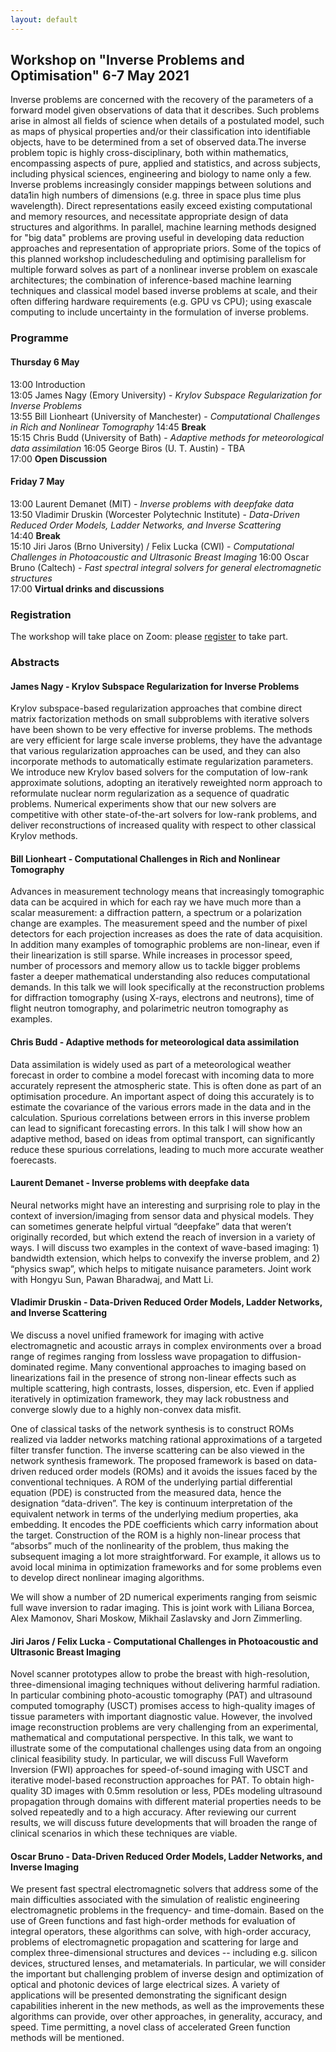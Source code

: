 ```yaml
---
layout: default
---
```


## Workshop on "Inverse Problems and Optimisation" 6-7 May 2021

Inverse problems are concerned with the recovery of the parameters of a
forward model given observations of data that it describes. Such
problems arise in almost all fields of science when details of a
postulated model, such as maps of physical properties and/or their
classification into identifiable objects, have to be determined from a
set of observed data.The inverse problem topic is highly
cross-disciplinary, both within mathematics, encompassing aspects of
pure, applied and statistics, and across subjects, including physical
sciences, engineering and biology to name only a few. Inverse problems
increasingly consider mappings between solutions and data1in high
numbers of dimensions (e.g. three in space plus time plus
wavelength). Direct representations easily exceed existing
computational and memory resources, and necessitate appropriate design
of data structures and algorithms. In parallel, machine learning
methods designed for "big data" problems are proving useful in
developing data reduction approaches and representation of appropriate
priors. Some of the topics of this planned workshop includescheduling
and optimising parallelism for multiple forward solves as part of a
nonlinear inverse problem on exascale architectures; the combination
of inference-based machine learning techniques and classical model
based inverse problems at scale, and their often differing hardware
requirements (e.g. GPU vs CPU); using exascale computing to include
uncertainty in the formulation of inverse problems.

### Programme 

#### Thursday 6 May

13:00 Introduction  
13:05 James Nagy (Emory University) - *Krylov Subspace Regularization for Inverse Problems*  
13:55 Bill Lionheart (University of Manchester) - *Computational Challenges in Rich and Nonlinear Tomography*
14:45 **Break**  
15:15 Chris Budd (University of Bath) - *Adaptive methods for meteorological data assimilation* 
16:05 George Biros (U. T. Austin) - TBA  
17:00 **Open Discussion**  

#### Friday 7 May

13:00 Laurent Demanet (MIT) - *Inverse problems with deepfake data*  
13:50 Vladimir Druskin (Worcester Polytechnic Institute) - *Data-Driven Reduced Order Models, Ladder Networks, and Inverse Scattering*  
14:40 **Break**  
15:10 Jiri Jaros (Brno University) / Felix Lucka (CWI) - *Computational Challenges in Photoacoustic and Ultrasonic Breast Imaging*
16:00 Oscar Bruno (Caltech) - *Fast spectral integral solvers for general electromagnetic structures*  
17:00 **Virtual drinks and discussions**  


### Registration

The workshop will take place on Zoom: please [register](https://www.eventbrite.co.uk/e/excalibur-workshop-on-inverse-problems-and-optimisation-tickets-149191430585) to take part.

### Abstracts

#### James Nagy - Krylov Subspace Regularization for Inverse Problems

Krylov subspace-based regularization approaches that combine direct matrix factorization methods on small subproblems with iterative solvers have been shown to be very effective for inverse problems. The methods are very efficient for large scale inverse problems, they have the advantage that various regularization approaches can be used, and they can also incorporate methods to automatically estimate regularization parameters. We introduce new Krylov based solvers for the computation of low-rank approximate solutions, adopting an iteratively reweighted norm approach to reformulate nuclear norm regularization as a sequence of quadratic problems. Numerical experiments show that our new solvers are competitive with other state-of-the-art solvers for low-rank problems, and deliver reconstructions of increased quality with respect to other classical Krylov methods. 

#### Bill Lionheart - Computational Challenges in Rich and Nonlinear Tomography

Advances in measurement technology means that increasingly tomographic data can be acquired in which for each ray we have much more than a scalar measurement: a diffraction pattern, a spectrum or a polarization change are examples. The measurement speed and the number of pixel detectors for each projection increases as does the rate of data acquisition. In addition many examples of tomographic problems are non-linear, even if their linearization is still sparse. While increases in processor speed, number of processors and memory allow us to tackle bigger problems faster a deeper mathematical understanding also reduces computational demands. In this talk we will look specifically at the reconstruction problems for diffraction tomography (using X-rays, electrons and neutrons), time of flight neutron tomography, and polarimetric neutron tomography as examples.

#### Chris Budd - Adaptive methods for meteorological data assimilation

Data assimilation is widely used as part of a meteorological weather
forecast in order to combine a model forecast with incoming data to
more accurately represent the atmospheric state. This is often done
as part of an optimisation procedure. An important aspect
of doing this accurately is to estimate the covariance of the various errors
made in the data and in the calculation. Spurious correlations between errors
in this inverse problem can lead to significant forecasting errors. In this talk
I will show how an adaptive method, based on ideas from optimal transport,
can significantly reduce these spurious correlations, leading to much more
accurate weather foerecasts.

#### Laurent Demanet - Inverse problems with deepfake data

Neural networks might have an interesting and surprising role to play in the context of inversion/imaging from sensor data and physical models. They can sometimes generate helpful virtual “deepfake” data that weren’t originally recorded, but which extend the reach of inversion in a variety of ways. I will discuss two examples in the context of wave-based imaging: 1) bandwidth extension, which helps to convexify the inverse problem, and 2) “physics swap”, which helps to mitigate nuisance parameters. Joint work with Hongyu Sun, Pawan Bharadwaj, and Matt Li.

#### Vladimir Druskin - Data-Driven Reduced Order Models, Ladder Networks, and Inverse Scattering

We discuss a novel unified framework for imaging with active electromagnetic and acoustic arrays in complex environments over a broad range of regimes ranging from lossless wave propagation to diffusion-dominated regime. Many conventional approaches to imaging based on linearizations fail in the presence of strong non-linear effects such as multiple scattering, high contrasts, losses, dispersion, etc. Even if applied iteratively in optimization framework, they may lack robustness and converge slowly due to a highly non-convex data misfit.

One of classical tasks of the network synthesis is to construct ROMs realized via ladder networks matching rational approximations of a targeted filter transfer function. The inverse scattering can be also viewed in the network synthesis framework. The proposed framework is based on data-driven reduced order models (ROMs) and it avoids the issues faced by the conventional techniques. A ROM of the underlying partial differential equation (PDE) is constructed from the measured data, hence the designation “data-driven”. The key is continuum interpretation of the equivalent network in terms of the underlying medium properties, aka embedding.  It encodes the PDE coefficients which carry information about the target. Construction of the ROM is a highly non-linear process that “absorbs” much of the nonlinearity of the problem, thus making the subsequent imaging a lot more straightforward.  For example, it allows us to avoid local minima in optimization frameworks and for some problems even to develop direct nonlinear imaging algorithms. 

We will show a number  of 2D numerical experiments ranging from seismic full wave inversion   to radar imaging.   This is joint work with Liliana Borcea, Alex Mamonov, Shari Moskow, Mikhail Zaslavsky and Jorn Zimmerling.


#### Jiri Jaros / Felix Lucka - Computational Challenges in Photoacoustic and Ultrasonic Breast Imaging

Novel scanner prototypes allow to probe the breast with high-resolution, three-dimensional imaging techniques without delivering harmful radiation. In particular combining photo-acoustic tomography (PAT) and ultrasound computed tomography (USCT) promises access to high-quality images of tissue parameters with important diagnostic value. However, the involved image reconstruction problems are very challenging from an experimental, mathematical and computational perspective. In this talk, we want to illustrate some of the computational challenges using data from an ongoing clinical feasibility study. In particular, we will discuss Full Waveform Inversion (FWI) approaches for speed-of-sound imaging with USCT and iterative model-based reconstruction approaches for PAT. To obtain high-quality 3D images with 0.5mm resolution or less, PDEs modeling ultrasound propagation through domains with different material properties needs to be solved repeatedly and to a high accuracy. After reviewing our current results, we will discuss future developments that will broaden the range of clinical scenarios in which these techniques are viable.

#### Oscar Bruno - Data-Driven Reduced Order Models, Ladder Networks, and Inverse Imaging

We present fast spectral electromagnetic solvers that address some of the main difficulties associated with the simulation of realistic engineering electromagnetic problems in the frequency- and time-domain. Based on the use of Green functions and fast high-order methods for evaluation of integral operators, these algorithms can solve, with high-order accuracy, problems of electromagnetic propagation and scattering for large and complex three-dimensional structures and devices -- including e.g. silicon devices, structured lenses, and metamaterials. In particular, we will consider the important but challenging problem of inverse design and optimization of optical and photonic devices of large electrical sizes. A variety of applications will be presented demonstrating the significant design capabilities inherent in the new methods, as well as the improvements these algorithms can provide, over other approaches, in generality, accuracy, and speed. Time permitting, a novel class of accelerated Green function methods will be mentioned.

